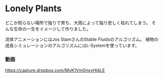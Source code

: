 # Lonely Plants

どこか知らない場所で独りで育ち、大雨によって独り悲しく枯れてしまう。
そんな生命の一生をイメージして作りました。

流体アニメーションにはJos StamさんのStable Fluidsのアルゴリズム。
植物の成長シミュレーションのアルゴリズムにはL-Systemを使っています。

### 動画
https://capture.dropbox.com/MvK1Vm0rixyHl4LE
